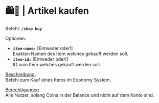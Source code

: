 # 🛍️🛒 | Artikel kaufen

Befehl: **`/shop buy`**

Optionen:
- **`item-name:`** [Entweder oder!]  
  Exakten Namen des Item welches gekauft werden soll.
- **`item-id:`** [Entweder oder!]  
  ID vom Item welches gekauft werden soll.

<u>Beschreibung:</u>  
 Befehl zum Kauf eines Items im Economy System.

<u>Berechtigungen</u>  
 Alle Nutzer, solang Coins in der Balance und nicht auf dem Konto sind.